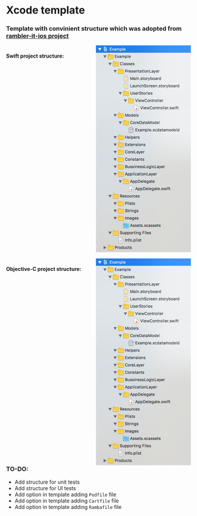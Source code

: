 # Xcode template

### Template with convinient structure which was adopted from [rambler-it-ios project](https://github.com/rambler-digital-solutions/rambler-it-ios)

<div style="float: left; width: 100%; display: flex; flex-direction: column;">
    <div style="width: 100%; display: flex;">
        <div style="width: 100%;">
            <h4>Swift project structure:</h4>
        </div>
        <img style="float: right;" src="./images/swiftExample.png">
    </div>
    <br>
    <div style="width: 100%; display: flex;">
        <div style="width: 100%;">
            <h4>Objective-C project structure:</h4>
        </div>
        <img style="float: right;" src="./images/swiftExample.png">
    </div>
</div>


### TO-DO:

* Add structure for unit tests
* Add structure for UI tests
* Add option in template adding `Podfile` file
* Add option in template adding `Cartfile` file
* Add option in template adding `Rambafile` file